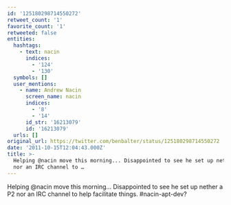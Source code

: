 ```yaml
---
id: '125180298714550272'
retweet_count: '1'
favorite_count: '1'
retweeted: false
entities:
  hashtags:
    - text: nacin
      indices:
        - '124'
        - '130'
  symbols: []
  user_mentions:
    - name: Andrew Nacin
      screen_name: nacin
      indices:
        - '8'
        - '14'
      id_str: '16213079'
      id: '16213079'
  urls: []
original_url: https://twitter.com/benbalter/status/125180298714550272
date: '2011-10-15T12:04:43.000Z'
title: >-
  Helping @nacin move this morning... Disappointed to see he set up nether a P2
  nor an IRC channel to …
---
```


Helping @nacin move this morning... Disappointed to see he set up nether a P2 nor an IRC channel to help facilitate things. #nacin-apt-dev?